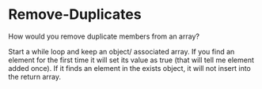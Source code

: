 # Remove-Duplicates
How would you remove duplicate members from an array?

Start a while loop and keep an object/ associated array. If you find an element for the first time it will set its value as true (that will tell me element added once). If it finds an element in the exists object, it will not insert into the return array.

